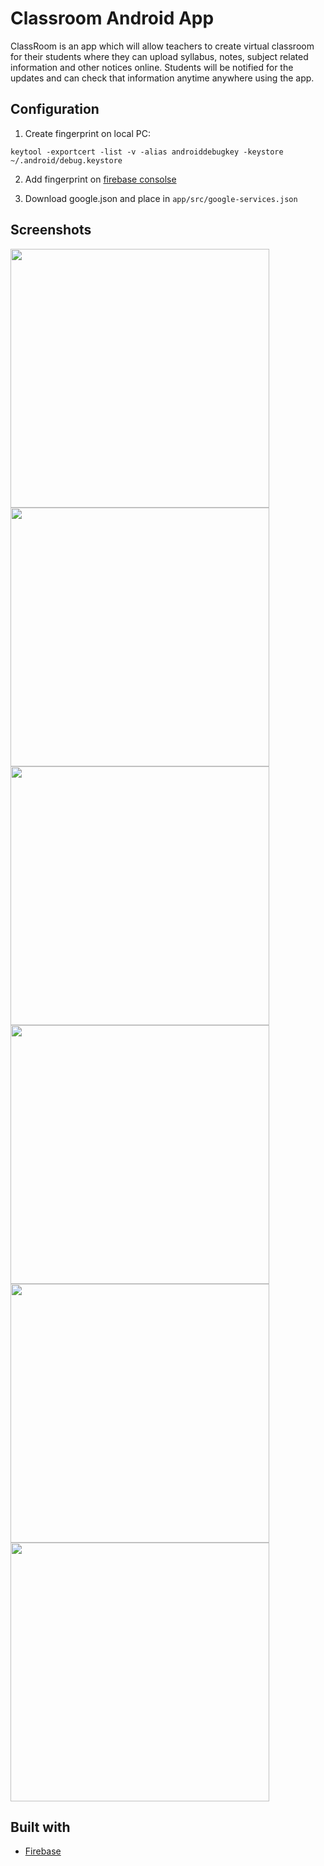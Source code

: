 # Classroom Android App

ClassRoom is an app which will allow teachers to create virtual classroom for their students where they can upload syllabus, notes, subject related information and other notices online. 
Students will be notified for the updates and can check that information anytime anywhere using the app.

## Configuration
1. Create fingerprint on local PC:
```
keytool -exportcert -list -v -alias androiddebugkey -keystore ~/.android/debug.keystore
```
2. Add fingerprint on [firebase consolse](https://console.firebase.google.com/u/0/project/classroom-1548585532344/settings/general/android:com.classroom.classroom1)


3. Download google.json and place in `app/src/google-services.json`


## Screenshots
<span>
  <image src ="screenshots/Screenshot_1552993424.png" height="414">
  <image src ="screenshots/Screenshot_1552994422.png" height="414">
  <image src ="screenshots/Screenshot_1552994771.png" height="414">
  <image src ="screenshots/Screenshot_1552994918.png" height="414">
  <image src ="screenshots/Screenshot_1552994951.png" height="414">
  <image src ="screenshots/Screenshot_1552994965.png" height="414">
</span>
  

## Built with
- [Firebase](https://firebase.google.com/)
